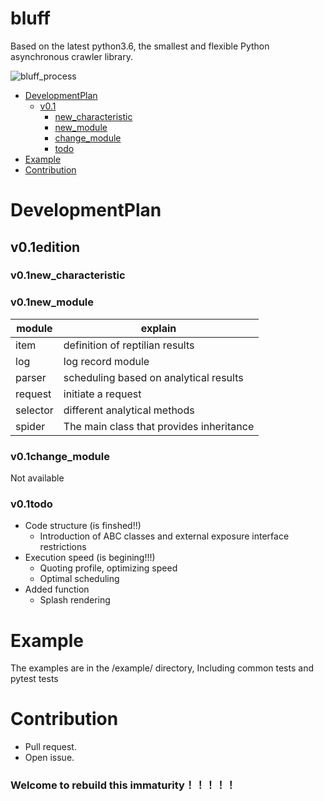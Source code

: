 # bluff

Based on the latest python3.6, the smallest and flexible Python asynchronous crawler library.

![bluff_process](https://github.com/BlingBlingdevelopers/bluff/blob/master/static/bluff_process.png)

- [DevelopmentPlan](#DevelopmentPlan)
    - [v0.1](#v0.1edition)
      - [new_characteristic](#v0.new_characteristic)
      - [new_module](#v0.1new_module)
      - [change_module](#v0.1change_module)
      - [todo](#v0.1todo)
- [Example](#Example)
- [Contribution](#Contribution)

# DevelopmentPlan

## v0.1edition

### v0.1new_characteristic

### v0.1new_module

| module  | explain |
| --- | ---- |
| item |  definition of reptilian results | 
| log  |  log record module |
| parser |  scheduling based on analytical results |
| request |  initiate a request  |
| selector | different analytical methods   |
| spider |  The main class that provides inheritance  |
    
### v0.1change_module

Not available

### v0.1todo
-  Code structure (is finshed!!)
    -  Introduction of ABC classes and external exposure interface restrictions 
-  Execution speed (is begining!!!)
    -  Quoting profile, optimizing speed 
    -  Optimal scheduling 
-   Added function 
    -  Splash rendering
# Example

The examples are in the /example/ directory, Including common tests and pytest tests 

# Contribution
- Pull request.
- Open issue.

### Welcome to rebuild this immaturity！！！！！
